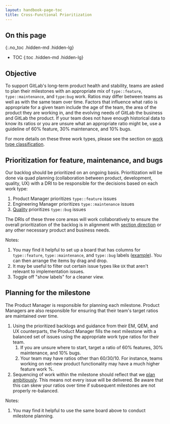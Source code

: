 ```yaml
---
layout: handbook-page-toc
title: Cross-Functional Prioritization
---
```


## On this page
{:.no_toc .hidden-md .hidden-lg}

- TOC
{:toc .hidden-md .hidden-lg}


## Objective

To support GitLab's long-term product health and stability, teams are asked to plan their milestones with an appropriate mix of `type::feature`, `type::maintenance`, and `type:bug` work. Ratios may differ between teams as well as with the same team over time. Factors that influence what ratio is appropriate for a given team include the age of the team, the area of the product they are working in, and the evolving needs of GitLab the business and GitLab the product. If your team does not have enough historical data to know its ratios or you are unsure what an appropriate ratio might be, use a guideline of 60% feature, 30% maintenance, and 10% bugs. 

For more details on these three work types, please see the section on [work type classification](/handbook/engineering/metrics/#work-type-classification).

## Prioritization for feature, maintenance, and bugs

Our backlog should be prioritized on an ongoing basis. Prioritization will be done via quad planning (collaboration between product, development, quality, UX) with a DRI to be responsible for the decisions based on each work type:

1. Product Manager prioritizes `type::feature` issues
1. Engineering Manager prioritizes `type::maintenance` issues
1. [Quality](https://about.gitlab.com/handbook/engineering/quality/quality-engineering/#milestone-planning) prioritizes `type::bug` issues

The DRIs of these three core areas will work collaboratively to ensure the overall prioritization of the backlog is in alignment with [section direction](https://about.gitlab.com/direction/#devops-stages) or any other necessary product and business needs.

Notes:

1. You may find it helpful to set up a board that has columns for `type::feature`, `type::maintenance`, and `type::bug` labels ([example](https://gitlab.com/groups/gitlab-org/-/boards/4309441?not[label_name][]=UX&label_name[]=group%3A%3Athreat%20insights)). You can then arrange the items by drag and drop.
1. It may be useful to filter out certain issue types like `UX` that aren't relevant to implementation issues.
1. Toggle off "show labels" for a cleaner view.


## Planning for the milestone

The Product Manager is responsible for planning each milestone. Product Managers are also responsible for ensuring that their team's target ratios are maintained over time.

1. Using the prioritized backlogs and guidance from their EM, QEM, and UX counterparts, the Product Manager fills the next milestone with a balanced set of issues using the appropriate work type ratios for their team. 
   1. If you are unsure where to start, target a ratio of 60% features, 30% maintenance, and 10% bugs.
   1. Your team may have ratios other than 60/30/10. For instance, teams working on net-new product functionality may have a much higher feature work %. 
1. Sequencing of work within the milestone should reflect that we [plan ambitiously](https://about.gitlab.com/handbook/product/product-principles/#how-this-impacts-planning). This means not every issue will be delivered. Be aware that this can skew your ratios over time if subsequent milestones are not properly re-balanced.

Notes:
1. You may find it helpful to use the same board above to conduct milestone planning. 




